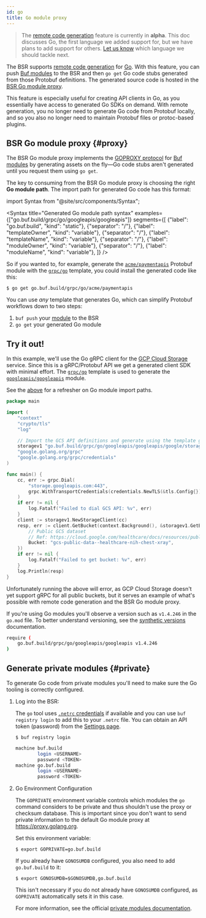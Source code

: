 ```yaml
---
id: go
title: Go module proxy
---
```


> The [remote code generation](/bsr/remote-generation/overview) feature is currently in **alpha**.
> This doc discusses Go, the first language we added support for, but we have plans to add support
> for others. [Let us know](/contact.md) which language we should tackle next.

The BSR supports [remote code generation](../overview.md) for [Go]. With this feature, you can
push [Buf modules][modules] to the BSR and then `go get` Go code stubs generated from those Protobuf
definitions. The generated source code is hosted in the [BSR Go module proxy](#proxy).

This feature is especially useful for creating API clients in Go, as you essentially have access to
generated Go SDKs on demand. With remote generation, you no longer need to generate Go code from
Protobuf locally, and so you also no longer need to maintain Protobuf files or protoc-based plugins.

## BSR Go module proxy {#proxy}

The BSR Go module proxy implements the [GOPROXY protocol][goproxy] for [Buf modules][modules] by
generating assets on the fly—Go code stubs aren't generated until you request them using `go get`.

The key to consuming from the BSR Go module proxy is choosing the right **Go module path**. The
import path for generated Go code has this format:

import Syntax from "@site/src/components/Syntax";

<Syntax
	title="Generated Go module path syntax"
	examples={["go.buf.build/grpc/go/googleapis/googleapis"]}
	segments={[
	{"label": "go.buf.build", "kind": "static"},
	{"separator": "/"},
	{"label": "templateOwner", "kind": "variable"},
	{"separator": "/"},
	{"label": "templateName", "kind": "variable"},
	{"separator": "/"},
	{"label": "moduleOwner", "kind": "variable"},
	{"separator": "/"},
	{"label": "moduleName", "kind": "variable"},
]} />

So if you wanted to, for example, generate the [`acme/paymentapis`][api] Protobuf module with the
[`grpc/go`][grpc-go] template, you could install the generated code like this:

```terminal
$ go get go.buf.build/grpc/go/acme/paymentapis
```

You can use _any_ template that generates Go, which can simplify Protobuf workflows down to two
steps:

1. `buf push` your [module][modules] to the BSR
1. `go get` your generated Go module

## Try it out!

In this example, we'll use the Go gRPC client for the [GCP Cloud Storage][storage] service. Since
this is a gRPC/Protobuf API we get a generated client SDK with minimal effort. The
[`grpc/go`][grpc-go] template is used to generate the [`googleapis/googleapis`][googleapis] module.

See the [above](#proxy) for a refresher on Go module import paths.

```go {9}
package main

import (
	"context"
	"crypto/tls"
	"log"

	// Import the GCS API definitions and generate using the template grpc/go.
	storagev1 "go.buf.build/grpc/go/googleapis/googleapis/google/storage/v1"
	"google.golang.org/grpc"
	"google.golang.org/grpc/credentials"
)

func main() {
	cc, err := grpc.Dial(
		"storage.googleapis.com:443",
		grpc.WithTransportCredentials(credentials.NewTLS(&tls.Config{})),
	)
	if err != nil {
		log.Fatalf("Failed to dial GCS API: %v", err)
	}
	client := storagev1.NewStorageClient(cc)
	resp, err := client.GetBucket(context.Background(), &storagev1.GetBucketRequest{
		// Public GCS dataset
		// Ref: https://cloud.google.com/healthcare/docs/resources/public-datasets/nih-chest
		Bucket: "gcs-public-data--healthcare-nih-chest-xray",
	})
	if err != nil {
		log.Fatalf("Failed to get bucket: %v", err)
	}
	log.Println(resp)
}
```

Unfortunately running the above will error, as GCP Cloud Storage doesn't yet support gRPC for all
public buckets, but it serves an example of what's possible with remote code generation and the BSR
Go module proxy.

If you're using Go modules you'll observe a version such as `v1.4.246` in the `go.mod` file. To
better understand versioning, see the [synthetic versions](overview.md#synthetic-versions)
documentation.

```sh title="go.mod"
require (
	go.buf.build/grpc/go/googleapis/googleapis v1.4.246
)
```

## Generate private modules {#private}

To generate Go code from private modules you'll need to make sure the Go tooling is correctly configured.

1. Log into the BSR:

	The `go` tool uses [`.netrc` credentials][netrc] if available and you can use `buf registry login` to add this to your `.netrc` file.
	You can obtain an API token (password) from the [Settings page][settings].

	```terminal
	$ buf registry login
	```

	```sh title="~/.netrc"
	machine buf.build
			login <USERNAME>
			password <TOKEN>
	machine go.buf.build
			login <USERNAME>
			password <TOKEN>
	```

2. Go Environment Configuration

	The `GOPRIVATE` environment variable controls which modules the `go` command considers to be
	private and thus shouldn't use the proxy or checksum database. This is important since you don't
	want to send private information to the default Go module proxy at https://proxy.golang.org.

	Set this environment variable:

	```terminal
	$ export GOPRIVATE=go.buf.build
	```

	If you already have `GONOSUMDB` configured, you also need to add `go.buf.build` to it:

	```terminal
	$ export GONOSUMDB=$GONOSUMDB,go.buf.build
	```

   This isn't necessary if you do not already have `GONOSUMDB` configured, as `GOPRIVATE`
	 automatically sets it in this case.

   For more information, see the official [private modules documentation][private].

[api]: https://buf.build/acme/paymentapis
[go]: https://golang.org
[googleapis]: https://buf.build/googleapis/googleapis
[goproxy]: https://golang.org/ref/mod#goproxy-protocol
[grpc-go]: https://buf.build/grpc/templates/go
[modules]: ../overview.md#modules
[netrc]: https://golang.org/ref/mod#private-module-proxy-auth
[private]: https://golang.org/ref/mod#private-modules
[settings]: https://buf.build/settings/user
[storage]: https://cloud.google.com/storage
